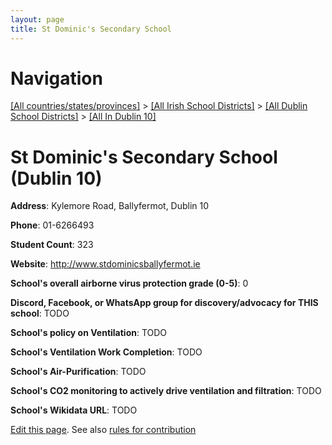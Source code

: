 ```yaml
---
layout: page
title: St Dominic's Secondary School
---
```

# Navigation

[[All countries/states/provinces]](../../../..) > [[All Irish School Districts]](../../..) > [[All Dublin School Districts]](../..) > [[All In Dublin 10]](..)

# St Dominic's Secondary School (Dublin 10)

**Address**: Kylemore Road, Ballyfermot, Dublin 10

**Phone**: 01-6266493

**Student Count**: 323

**Website**: <http://www.stdominicsballyfermot.ie>

**School's overall airborne virus protection grade (0-5)**: 0

**Discord, Facebook, or WhatsApp group for discovery/advocacy for THIS school**: TODO

**School's policy on Ventilation**: TODO

**School's Ventilation Work Completion**: TODO

**School's Air-Purification**: TODO

**School's CO2 monitoring to actively drive ventilation and filtration**: TODO

**School's Wikidata URL**: TODO


[Edit this page](https://github.com/ventilate-schools/Ireland/edit/main/./Dublin_10/St_Dominic's_Secondary_School.md). See also [rules for contribution](../../../contribution-rules/)